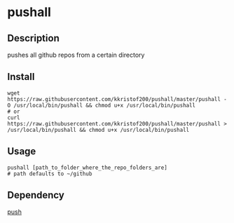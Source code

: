 # pushall

## Description
pushes all github repos from a certain directory

## Install
~~~~shell
wget https://raw.githubusercontent.com/kkristof200/pushall/master/pushall -O /usr/local/bin/pushall && chmod u+x /usr/local/bin/pushall
# or
curl https://raw.githubusercontent.com/kkristof200/pushall/master/pushall > /usr/local/bin/pushall && chmod u+x /usr/local/bin/pushall
~~~~

## Usage
~~~~shell
pushall [path_to_folder_where_the_repo_folders_are]
# path defaults to ~/github
~~~~

## Dependency
[push](https://github.com/kkristof200/push)

